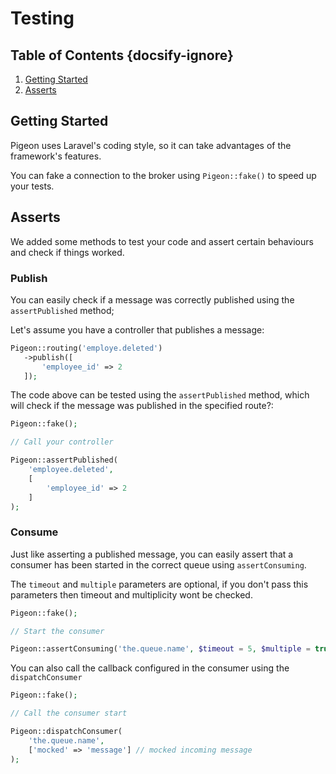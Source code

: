 # Testing
## Table of Contents {docsify-ignore}
 1. [Getting Started](#getting-started)
 2. [Asserts](#asserts)
 
## Getting Started
Pigeon uses Laravel's coding style, so it can take advantages of the framework's features.

You can fake a connection to the broker using `Pigeon::fake()` to speed up your tests.
 
## Asserts
 We added some methods to test your code and assert certain behaviours and check if things worked.
 
### Publish
 You can easily check if a message was correctly published using the `assertPublished` method;
 
 Let's assume you have a controller that publishes a message:
 ```php
Pigeon::routing('employe.deleted')
    ->publish([
        'employee_id' => 2
    ]);
```

The code above can be tested using the `assertPublished` method, which will check if the message was published in the specified route?:
```php
Pigeon::fake();

// Call your controller

Pigeon::assertPublished(
    'employee.deleted',
    [
        'employee_id' => 2
    ]
);
```

### Consume
Just like asserting a published message, you can easily assert that a consumer has been started in the correct queue using `assertConsuming`.

The `timeout` and `multiple` parameters are optional, if you don't pass this parameters then timeout and multiplicity wont be checked. 
```php
Pigeon::fake();

// Start the consumer

Pigeon::assertConsuming('the.queue.name', $timeout = 5, $multiple = true);
```

You can also call the callback configured in the consumer using the `dispatchConsumer`
```php
Pigeon::fake();

// Call the consumer start

Pigeon::dispatchConsumer(
    'the.queue.name',
    ['mocked' => 'message'] // mocked incoming message
);
``` 
